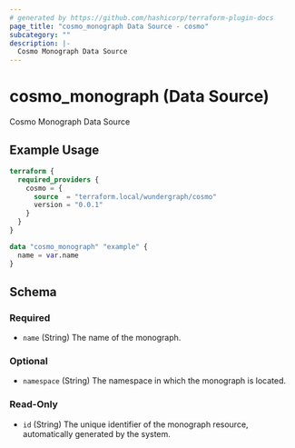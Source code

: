 ```yaml
---
# generated by https://github.com/hashicorp/terraform-plugin-docs
page_title: "cosmo_monograph Data Source - cosmo"
subcategory: ""
description: |-
  Cosmo Monograph Data Source
---
```


# cosmo_monograph (Data Source)

Cosmo Monograph Data Source

## Example Usage

```terraform
terraform {
  required_providers {
    cosmo = {
      source  = "terraform.local/wundergraph/cosmo"
      version = "0.0.1"
    }
  }
}

data "cosmo_monograph" "example" {
  name = var.name
}
```

<!-- schema generated by tfplugindocs -->
## Schema

### Required

- `name` (String) The name of the monograph.

### Optional

- `namespace` (String) The namespace in which the monograph is located.

### Read-Only

- `id` (String) The unique identifier of the monograph resource, automatically generated by the system.
